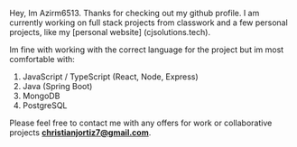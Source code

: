 Hey, Im Azirm6513.
Thanks for checking out my github profile. I am currently working on full stack projects from classwork and a few personal projects, like my [personal website] (cjsolutions.tech). 

Im fine with working with the correct language for the project but im most comfortable with:
1. JavaScript / TypeScript (React, Node, Express)
2. Java (Spring Boot)
3. MongoDB
4. PostgreSQL

Please feel free to contact me with any offers for work or collaborative projects **christianjortiz7@gmail.com**.
